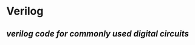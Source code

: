 # Verilog
*verilog code for commonly used digital circuits*
-----------------------------------------

